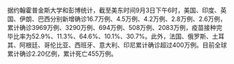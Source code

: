 据约翰霍普金斯大学和彭博统计，截至美东时间9月3日下午6时，美国、印度、英国、伊朗、巴西分别新增确诊16.7万例、4.5万例、4.2万例、2.8万例、2.6万例，累计确诊3969万例、3290万例、694万例、508万例、2083万例，疫苗接种完毕比率为52.9%、11.3%、64.6%、10.1%、30.7%。此外，法国、俄罗斯、土耳其、阿根廷、哥伦比亚、西班牙、意大利、印尼累计确诊超过400万例。目前全球累计确诊2.20亿例，累计死亡455万例。